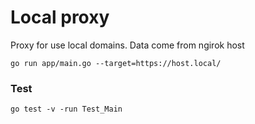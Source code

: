 # Local proxy

Proxy for use local domains. Data come from ngirok host

```
go run app/main.go --target=https://host.local/
```

### Test

`go test -v -run Test_Main`